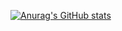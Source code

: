 [![Anurag's GitHub stats](https://github-readme-stats.vercel.app/api?username=HabiburRahman1)](https://github.com/anuraghazra/github-readme-stats)

